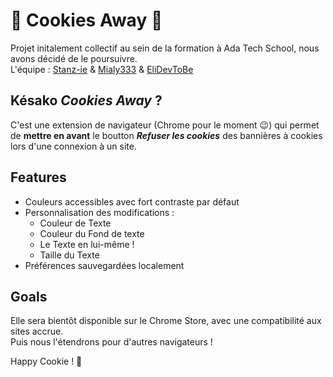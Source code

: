 # 🍪 Cookies Away 🍪

Projet initalement collectif au sein de la formation à Ada Tech School, nous avons décidé de le poursuivre.  
L'équipe : [Stanz-ie](https://github.com/Stanz-ie) & [Mialy333](https://github.com/Mialy333) & [EliDevToBe](https://github.com/EliDevToBe)

## Késako _Cookies Away_ ?

C'est une extension de navigateur (Chrome pour le moment 😉) qui permet de **mettre en avant** le boutton ***Refuser les cookies*** des bannières à cookies lors d'une connexion à un site.

## Features

- Couleurs accessibles avec fort contraste par défaut
- Personnalisation des modifications :
    - Couleur de Texte
    - Couleur du Fond de texte
    - Le Texte en lui-même !
    - Taille du Texte
- Préférences sauvegardées localement

## Goals

Elle sera bientôt disponible sur le Chrome Store, avec une compatibilité aux sites accrue.  
Puis nous l'étendrons pour d'autres navigateurs !


Happy Cookie ! 🍪
